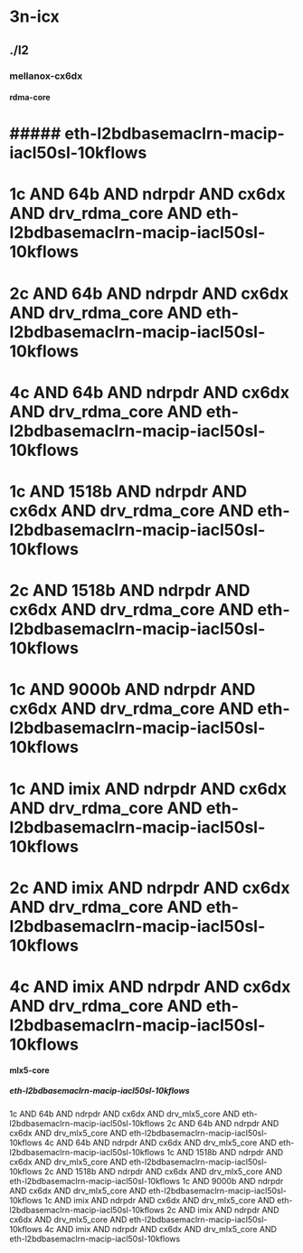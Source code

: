 # 3n-icx
## ./l2
### mellanox-cx6dx
#### rdma-core
# ##### eth-l2bdbasemaclrn-macip-iacl50sl-10kflows
# 1c AND 64b AND ndrpdr AND cx6dx AND drv_rdma_core AND eth-l2bdbasemaclrn-macip-iacl50sl-10kflows
# 2c AND 64b AND ndrpdr AND cx6dx AND drv_rdma_core AND eth-l2bdbasemaclrn-macip-iacl50sl-10kflows
# 4c AND 64b AND ndrpdr AND cx6dx AND drv_rdma_core AND eth-l2bdbasemaclrn-macip-iacl50sl-10kflows
# 1c AND 1518b AND ndrpdr AND cx6dx AND drv_rdma_core AND eth-l2bdbasemaclrn-macip-iacl50sl-10kflows
# 2c AND 1518b AND ndrpdr AND cx6dx AND drv_rdma_core AND eth-l2bdbasemaclrn-macip-iacl50sl-10kflows
# 1c AND 9000b AND ndrpdr AND cx6dx AND drv_rdma_core AND eth-l2bdbasemaclrn-macip-iacl50sl-10kflows
# 1c AND imix AND ndrpdr AND cx6dx AND drv_rdma_core AND eth-l2bdbasemaclrn-macip-iacl50sl-10kflows
# 2c AND imix AND ndrpdr AND cx6dx AND drv_rdma_core AND eth-l2bdbasemaclrn-macip-iacl50sl-10kflows
# 4c AND imix AND ndrpdr AND cx6dx AND drv_rdma_core AND eth-l2bdbasemaclrn-macip-iacl50sl-10kflows
#### mlx5-core
##### eth-l2bdbasemaclrn-macip-iacl50sl-10kflows
1c AND 64b AND ndrpdr AND cx6dx AND drv_mlx5_core AND eth-l2bdbasemaclrn-macip-iacl50sl-10kflows
2c AND 64b AND ndrpdr AND cx6dx AND drv_mlx5_core AND eth-l2bdbasemaclrn-macip-iacl50sl-10kflows
4c AND 64b AND ndrpdr AND cx6dx AND drv_mlx5_core AND eth-l2bdbasemaclrn-macip-iacl50sl-10kflows
1c AND 1518b AND ndrpdr AND cx6dx AND drv_mlx5_core AND eth-l2bdbasemaclrn-macip-iacl50sl-10kflows
2c AND 1518b AND ndrpdr AND cx6dx AND drv_mlx5_core AND eth-l2bdbasemaclrn-macip-iacl50sl-10kflows
1c AND 9000b AND ndrpdr AND cx6dx AND drv_mlx5_core AND eth-l2bdbasemaclrn-macip-iacl50sl-10kflows
1c AND imix AND ndrpdr AND cx6dx AND drv_mlx5_core AND eth-l2bdbasemaclrn-macip-iacl50sl-10kflows
2c AND imix AND ndrpdr AND cx6dx AND drv_mlx5_core AND eth-l2bdbasemaclrn-macip-iacl50sl-10kflows
4c AND imix AND ndrpdr AND cx6dx AND drv_mlx5_core AND eth-l2bdbasemaclrn-macip-iacl50sl-10kflows